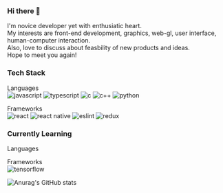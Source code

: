 ### Hi there 👋
I'm novice developer yet with enthusiatic heart. <br/>
My interests are front-end development, graphics, web-gl, user interface, human-computer interaction.<br/>
Also, love to discuss about feasbility of new products and ideas.<br/>
Hope to meet you again!<br/>

### Tech Stack

Languages<br/>
![javascript](https://img.shields.io/badge/JavaScript-323330?style=for-the-badge&logo=javascript&logoColor=F7DF1E)
![typescript](https://img.shields.io/badge/TypeScript-007ACC?style=for-the-badge&logo=typescript&logoColor=white)
![c](https://img.shields.io/badge/C-00599C?style=for-the-badge&logo=c&logoColor=white)
![c++](https://img.shields.io/badge/C%2B%2B-00599C?style=for-the-badge&logo=c%2B%2B&logoColor=white)
![python](https://img.shields.io/badge/Python-FFD43B?style=for-the-badge&logo=python&logoColor=blue)

Frameworks<br/>
![react](https://img.shields.io/badge/React-20232A?style=for-the-badge&logo=react&logoColor=61DAFB)
![react native](https://img.shields.io/badge/React_Native-20232A?style=for-the-badge&logo=react&logoColor=61DAFB)
![eslint](https://img.shields.io/badge/eslint-3A33D1?style=for-the-badge&logo=eslint&logoColor=white)
![redux](https://img.shields.io/badge/Redux-593D88?style=for-the-badge&logo=redux&logoColor=white)


### Currently Learning

Languages<br/>


Frameworks<br/>
![tensorflow](https://img.shields.io/badge/TensorFlow-FF6F00?style=for-the-badge&logo=tensorflow&logoColor=white)



![Anurag's GitHub stats](https://github-readme-stats.vercel.app/api?username=asiloveyou&show_icons=true&theme=radical)

<!--
**asiloveyou/asiloveyou** is a ✨ _special_ ✨ repository because its `README.md` (this file) appears on your GitHub profile.

Here are some ideas to get you started:

- 🔭 I’m currently working on ...
- 🌱 I’m currently learning ...
- 👯 I’m looking to collaborate on ...
- 🤔 I’m looking for help with ...
- 💬 Ask me about ...
- 📫 How to reach me: ...
- 😄 Pronouns: ...
- ⚡ Fun fact: ...
-->
